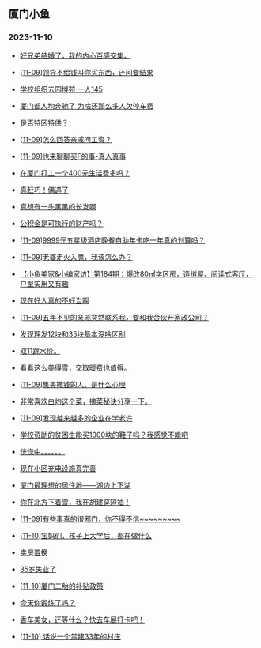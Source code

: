 ## 厦门小鱼 
### 2023-11-10

+ [好兄弟结婚了，我的内心百感交集。](http://bbs.xmfish.com/read-htm-tid-18102942.html)

+ [[11-09]领导不给钱叫你买东西，还问要结果](http://bbs.xmfish.com/read-htm-tid-18102797.html)

+ [学校组织去园博苑 一人145](http://bbs.xmfish.com/read-htm-tid-18103056.html)

+ [厦门都人均奔驰了 为啥还那么多人欠停车费](http://bbs.xmfish.com/read-htm-tid-18103034.html)

+ [是否特区特供？](http://bbs.xmfish.com/read-htm-tid-18102870.html)

+ [[11-09]怎么回答亲戚问工资？](http://bbs.xmfish.com/read-htm-tid-18103031.html)

+ [[11-09]也来聊聊买F的事-真人真事](http://bbs.xmfish.com/read-htm-tid-18103039.html)

+ [在厦门打工一个400元生活费多吗？](http://bbs.xmfish.com/read-htm-tid-18102744.html)

+ [真赶巧！偶遇了](http://bbs.xmfish.com/read-htm-tid-18102984.html)

+ [真想有一头黑黑的长发啊](http://bbs.xmfish.com/read-htm-tid-18102887.html)

+ [公积金是可执行的财产吗？](http://bbs.xmfish.com/read-htm-tid-18102902.html)

+ [[11-09]9999元五星级酒店晚餐自助年卡吃一年真的划算吗？](http://bbs.xmfish.com/read-htm-tid-18103111.html)

+ [[11-09]老婆走火入魔，我该怎么办？](http://bbs.xmfish.com/read-htm-tid-18103021.html)

+ [【小鱼美家&小编家访】第184期：爆改80㎡学区房，造树屋、阅读式客厅，户型实用又有趣](http://bbs.xmfish.com/read-htm-tid-18103174.html)

+ [现在好人真的不好当啊](http://bbs.xmfish.com/read-htm-tid-18103085.html)

+ [[11-09]五年不见的亲戚突然联系我，要和我合伙开家政公司？](http://bbs.xmfish.com/read-htm-tid-18103060.html)

+ [发现理发12块和35块基本没啥区别](http://bbs.xmfish.com/read-htm-tid-18103243.html)

+ [双11跳水价。](http://bbs.xmfish.com/read-htm-tid-18103303.html)

+ [看看这么美得雪，交取暖费也值得。](http://bbs.xmfish.com/read-htm-tid-18103253.html)

+ [[11-09]集美撒钱的人，是什么心理](http://bbs.xmfish.com/read-htm-tid-18103166.html)

+ [非常喜欢白灼这个菜，摘菜秘诀分享一下。](http://bbs.xmfish.com/read-htm-tid-18103195.html)

+ [[11-09]发现越来越多的企业在学老许](http://bbs.xmfish.com/read-htm-tid-18103355.html)

+ [学校资助的贫困生能买1000块的鞋子吗？我感觉不能吧](http://bbs.xmfish.com/read-htm-tid-18103189.html)

+ [恍惚中。。。。。。](http://bbs.xmfish.com/read-htm-tid-18103315.html)

+ [现在小区充电设施真完善](http://bbs.xmfish.com/read-htm-tid-18103276.html)

+ [厦门最理想的居住地——湖边上下湖](http://bbs.xmfish.com/read-htm-tid-18103339.html)

+ [你在北方下着雪，我在胡建穿短袖！](http://bbs.xmfish.com/read-htm-tid-18103193.html)

+ [[11-09]有些事真的很邪门，你不得不信~~~~~~~~~](http://bbs.xmfish.com/read-htm-tid-18103198.html)

+ [[11-10]宝妈们，孩子上大学后，都在做什么](http://bbs.xmfish.com/read-htm-tid-18103475.html)

+ [卖房置换](http://bbs.xmfish.com/read-htm-tid-18103332.html)

+ [35岁失业了](http://bbs.xmfish.com/read-htm-tid-18103554.html)

+ [[11-10]厦门二胎的补贴政策](http://bbs.xmfish.com/read-htm-tid-18103470.html)

+ [今天你锻炼了吗？](http://bbs.xmfish.com/read-htm-tid-18103312.html)

+ [香车美女，还等什么？快去车展打卡吧！](http://bbs.xmfish.com/read-htm-tid-18103586.html)

+ [[11-10] 话说一个禁建33年的村庄](http://bbs.xmfish.com/read-htm-tid-18103611.html)

